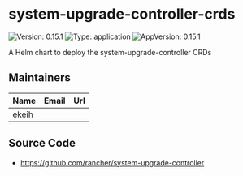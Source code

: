 # system-upgrade-controller-crds

![Version: 0.15.1](https://img.shields.io/badge/Version-0.15.1-informational?style=flat-square) ![Type: application](https://img.shields.io/badge/Type-application-informational?style=flat-square) ![AppVersion: 0.15.1](https://img.shields.io/badge/AppVersion-0.15.1-informational?style=flat-square)

A Helm chart to deploy the system-upgrade-controller CRDs

## Maintainers

| Name | Email | Url |
| ---- | ------ | --- |
| ekeih |  |  |

## Source Code

* <https://github.com/rancher/system-upgrade-controller>

